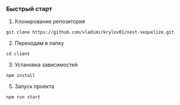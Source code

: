 ### Быстрый старт
1. Клонирование репозитория
```
git clone https://github.com/vladimirkrylov01/nest-sequelize.git
```
2. Переходим в папку
```
cd client
```
3. Установка зависимостей
```
npm install
```
5. Запуск проекта
```
npm run start
```
